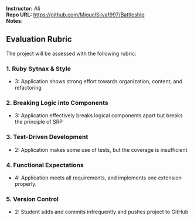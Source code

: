 **Instructor:**   Ali   
**Repo URL:** https://github.com/MiguelSilva1997/Battleship  
**Notes:**


## Evaluation Rubric

The project will be assessed with the following rubric:

### 1. Ruby Sytnax & Style

* 3:  Application shows strong effort towards organization, content, and refactoring

### 2. Breaking Logic into Components

* 3: Application effectively breaks logical components apart but breaks the principle of SRP

### 3. Test-Driven Development

* 2: Application makes some use of tests, but the coverage is insufficient

### 4. Functional Expectations

* 4: Application meets all requirements, and implements one extension properly.

### 5. Version Control  

* 2: Student adds and commits infrequently and pushes project to GitHub  
